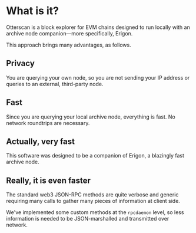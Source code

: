 # What is it?

Otterscan is a block explorer for EVM chains designed to run locally with an archive node companion—more specifically, Erigon.

This approach brings many advantages, as follows.

## Privacy

You are querying your own node, so you are not sending your IP address or queries to an external, third-party node.

## Fast

Since you are querying your local archive node, everything is fast. No network roundtrips are necessary.

## Actually, very fast

This software was designed to be a companion of Erigon, a blazingly fast archive node.

## Really, it is even faster

The standard web3 JSON-RPC methods are quite verbose and generic requiring many calls to gather many pieces of information at client side.

We've implemented some custom methods at the `rpcdaemon` level, so less information is needed to be JSON-marshalled and transmitted over network.
